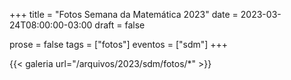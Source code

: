 +++
title = "Fotos Semana da Matemática 2023"
date = 2023-03-24T08:00:00-03:00
draft = false

prose = false
tags = ["fotos"]
eventos = ["sdm"]
+++

{{< galeria url="/arquivos/2023/sdm/fotos/*" >}}
